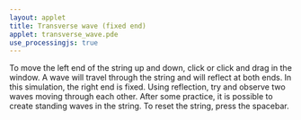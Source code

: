 ```yaml
---
layout: applet
title: Transverse wave (fixed end)
applet: transverse_wave.pde
use_processingjs: true
---
```


To move the left end of the string up and down, click or click and drag in
the window. A wave will travel through the string and will reflect at both
ends.  In this simulation, the right end is fixed.  Using reflection, try
and observe two waves moving through each other. After some practice, it
is possible to create standing waves in the string.  To reset the string,
press the spacebar.
